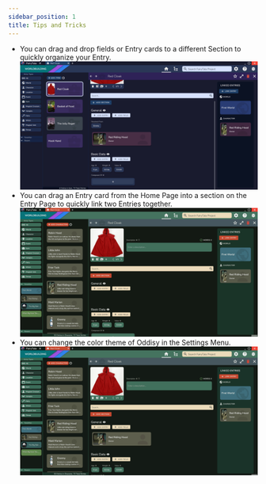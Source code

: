 ```yaml
---
sidebar_position: 1
title: Tips and Tricks
---
```


* You can drag and drop fields or Entry cards to a different Section to quickly organize your Entry.
![fullscreen image](../../static/img/tips_n_tricks/drag_fields_and_entries.gif)
* You can drag an Entry card from the Home Page into a section on the Entry Page to quickly link two Entries together.
![fullscreen image](../../static/img/tips_n_tricks/drag_to_add_to_section.gif)
* You can change the color theme of Oddisy in the Settings Menu.
![fullscreen image](../../static/img/tips_n_tricks/change_themes.gif)